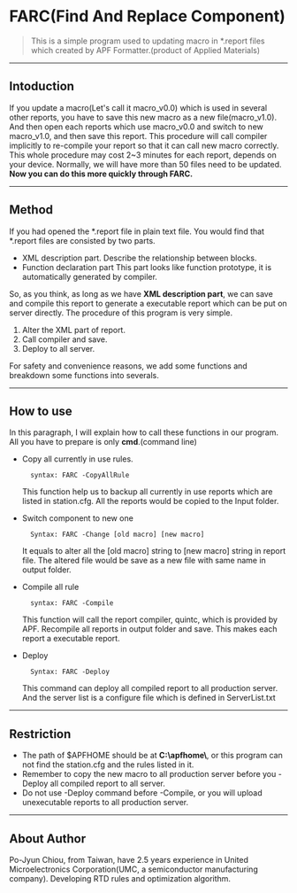 
# FARC(**F**ind **A**nd **R**eplace **C**omponent)   
>This is a simple program used to updating macro in *.report files which created by APF Formatter.(product of Applied Materials)    
- - -

## Intoduction
If you update a macro(Let's call it macro_v0.0) which is used in several other reports, you have to save this new macro as a new file(macro_v1.0). And then open each reports which use macro_v0.0 and switch to new macro_v1.0, and then save this report. This procedure will call compiler implicitly to re-compile your report so that it can call new macro correctly. This whole procedure may cost 2~3 minutes for each report, depends on your device. Normally, we will have more than 50 files need to be updated. **Now you can do this more quickly through FARC.**
- - -

## Method
If you had opened the *.report file in plain text file. You would find that *.report files are consisted by two parts.
- XML description part.
        Describe the relationship between blocks.
- Function declaration part
        This part looks like function prototype, it is automatically generated by compiler.

So, as you think, as long as we have **XML description part**, we can save and compile this report to generate a executable report which can be put on server directly. The procedure of this program is very simple.

1. Alter the XML part of report.
2. Call compiler and save.
3. Deploy to all server.

For safety and convenience reasons, we add some functions and breakdown some functions into severals.
- - -

## How to use
In this paragraph, I will explain how to call these functions in our program. All you have to prepare is only **cmd**.(command line)
- Copy all currently in use rules.

        syntax: FARC -CopyAllRule    
    This function help us to backup all currently in use reports which are listed in station.cfg. All the reports would be copied to the Input folder.

- Switch component to new one

        Syntax: FARC -Change [old macro] [new macro]    
    It equals to alter all the [old macro] string to [new macro] string in report file. The altered file would be save as a new file with same name in output folder.

- Compile all rule

        syntax: FARC -Compile
    This function will call the report compiler, quintc, which is provided by APF. Recompile all reports in output folder and save. This makes each report a executable report.

- Deploy

        Syntax: FARC -Deploy
    This command can deploy all compiled report to all production server. And the server list is a configure file which is defined in ServerList.txt
- - -

## Restriction
- The path of $APFHOME should be at **C:\apfhome\\**, or this program can not find the station.cfg and the rules listed in it.
- Remember to copy the new macro to all production server before you -Deploy all compiled report to all server.
- Do not use -Deploy command before -Compile, or you will upload unexecutable reports to all production server.
---

## About Author
Po-Jyun Chiou, from Taiwan, have 2.5 years experience in United Microelectronics Corporation(UMC, a semiconductor manufacturing company). Developing RTD rules and optimization algorithm.
